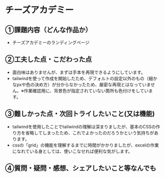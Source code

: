 # チーズアカデミー

## ①課題内容（どんな作品か）
- チーズアカデミーのランディングページ

## ②工夫した点・こだわった点
- 面白味はありませんが、まずは手本を再現できるようにしています。
- tailwindを使って作成を開始したため、デフォルトの設定以外のもの（細かなpxや色の決め方）が分からなかったため、厳密な再現とはなっていません。※作業確認用に、背景色が指定されていない箇所も色付けをしています。

## ③難しかった点・次回トライしたいこと(又は機能)
- tailwindを使用したことでtailwindの理解は深まりましたが、基本のCSSの作り方を省略してしまったため、これでよかったのだろうかという気持ちがあります。
- cssの「grid」の機能を理解するまでに時間がかかりましたが、excelの作業になれている身としては、使いこなせれば便利な気がします。

## ④質問・疑問・感想、シェアしたいこと等なんでも